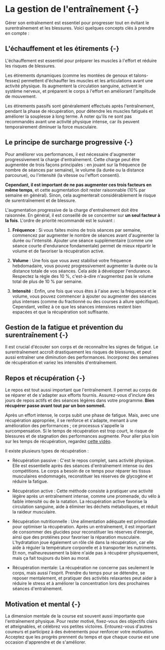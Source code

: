 

# La gestion de l'entraînement {-}

Gérer son entraînement est essentiel pour progresser tout en évitant le surentraînement et les blessures.
Voici quelques concepts clés à prendre en compte :

## L'échauffement et les étirements {-}

L'échauffement est essentiel pour préparer les muscles à l'effort et réduire les risques de blessures.

Les étirements dynamiques (comme les montées de genoux et talons-fesses) permettent d'échauffer les muscles et les articulations avant une activité physique. Ils augmentent la circulation sanguine, activent le système nerveux, et préparent le corps à l'effort en améliorant l'amplitude de mouvement.

Les étirements passifs sont généralement effectués après l'entraînement, pendant la phase de récupération, pour détendre les muscles fatigués et améliorer la souplesse à long terme. À noter qu'ils ne sont pas recommandés avant une activité physique intense, car ils peuvent temporairement diminuer la force musculaire.

## Le principe de surcharge progressive {-}

Pour améliorer vos performances, il est nécessaire d'augmenter progressivement la charge d'entraînement.
Cette charge peut être augmentée de trois façons principales : en jouant sur la fréquence (le nombre de séances par semaine),
le volume (la durée ou la distance parcourue), ou l'intensité (la vitesse ou l'effort consenti).

**Cependant, il est important de ne pas augmenter ces trois facteurs en même temps**, et cette augmentation doit rester raisonnable (10% par semaine en général).
Sinon, cela augmenterait considérablement le risque de surentraînement et de blessure.

L'augmentation progressive de la charge d'entraînement doit être raisonnée.
En général, il est conseillé de se concentrer sur **un seul facteur à la fois**.
L'ordre de priorité recommandé est le suivant :

1. **Fréquence** : Si vous faites moins de trois séances par semaine, commencez par augmenter le nombre de séances
avant d'augmenter la durée ou l'intensité. Ajouter une séance supplémentaire (comme une séance courte d'endurance fondamentale) permet de mieux répartir le volume et de favoriser la récupération active.

2. **Volume** : Une fois que vous avez stabilisé votre fréquence hebdomadaire, vous pouvez progressivement augmenter
la durée ou la distance totale de vos séances. Cela aide à développer l'endurance. Respectez la règle des 10 %,
c'est-à-dire n'augmentez pas le volume total de plus de 10 % par semaine.

3. **Intensité** : Enfin, une fois que vous êtes à l'aise avec la fréquence et le volume, vous pouvez commencer
à ajouter ou augmenter des séances plus intenses (comme du fractionné ou des courses à allure spécifique).
Cependant, veillez à ce que les séances intensives restent bien espacées et que la récupération soit suffisante.


## Gestion de la fatigue et prévention du surentraînement {-}

Il est crucial d'écouter son corps et de reconnaître les signes de fatigue.
Le surentraînement accroît drastiquement les risques de blessures, et peut aussi entraîner une diminution des performances.
Incorporez des semaines de récupération et variez les intensités d'entraînement.

## Repos et récupération {-}

Le repos est tout aussi important que l'entraînement.
Il permet au corps de se réparer et de s'adapter aux efforts fournis.
Assurez-vous d'inclure des jours de repos actifs et des séances légères dans votre programme.
**Bien récupérer passe avant tout par un bon sommeil.**

Après un effort intense, le corps subit une phase de fatigue. 
Mais, avec une récupération appropriée, il se renforce et s'adapte, menant à une amélioration des performances ; ce processus s'appelle la surcompensation.
Si le temps de récupération est trop court, le risque de blessures et de stagnation des performances augmente.
Pour aller plus loin sur les temps de récupération, regardez [cette vidéo](https://www.youtube.com/watch?v=NTKeLwErKvQ).

Il existe plusieurs types de récupération :

- Récupération passive : C'est le repos complet, sans activité physique.
Elle est essentielle après des séances d'entraînement intense ou des compétitions.
Le corps a besoin de ce temps pour réparer les tissus musculaires endommagés,
reconstituer les réserves de glycogène et réduire la fatigue.

- Récupération active : Cette méthode consiste à pratiquer une activité légère après un entraînement intense,
comme une promenade, du vélo à faible intensité ou de la natation.
La récupération active favorise la circulation sanguine,
aide à éliminer les déchets métaboliques, et réduit la raideur musculaire.

- Récupération nutritionnelle : Une alimentation adéquate est primordiale pour optimiser la récupération.
Après un entraînement, il est important de consommer des glucides pour reconstituer les réserves d'énergie,
ainsi que des protéines pour favoriser la réparation musculaire.
L'hydratation joue également un rôle clé dans la récupération,
car elle aide à réguler la température corporelle et à transporter les nutriments.
Et non, malheureusement la bière n'aide pas à récupérer physiquement, mais ça fait toujours du bien au moral.

- Récupération mentale: La récupération ne concerne pas seulement le corps, mais aussi l'esprit.
Prendre du temps pour se détendre, se reposer mentalement,
et pratiquer des activités relaxantes peut aider à réduire le stress
et à améliorer la concentration lors des prochaines séances d'entraînement.


## Motivation et mental {-}

La dimension mentale de la course est souvent aussi importante que l'entraînement physique.
Pour rester motivé, fixez-vous des objectifs clairs et atteignables, et célébrez vos petites victoires.
Entourez-vous d'autres coureurs et participez à des évènements pour renforcer votre motivation.
Acceptez que les progrès prennent du temps et que chaque course est une occasion d'apprendre et de s'améliorer.
